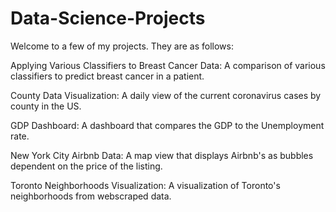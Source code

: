 # Data-Science-Projects

Welcome to a few of my projects. They are as follows: 

Applying Various Classifiers to Breast Cancer Data: A comparison of various classifiers to predict breast cancer in a patient.

County Data Visualization: A daily view of the current coronavirus cases by county in the US.

GDP Dashboard: A dashboard that compares the GDP to the Unemployment rate.

New York City Airbnb Data: A map view that displays Airbnb's as bubbles dependent on the price of the listing.

Toronto Neighborhoods Visualization: A visualization of Toronto's neighborhoods from webscraped data. 
